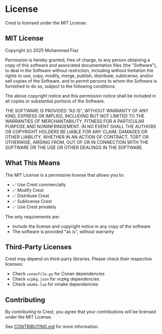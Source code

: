 # License

Crest is licensed under the MIT License.

## MIT License

Copyright (c) 2025 Muhammad Fiaz

Permission is hereby granted, free of charge, to any person obtaining a copy
of this software and associated documentation files (the "Software"), to deal
in the Software without restriction, including without limitation the rights
to use, copy, modify, merge, publish, distribute, sublicense, and/or sell
copies of the Software, and to permit persons to whom the Software is
furnished to do so, subject to the following conditions:

The above copyright notice and this permission notice shall be included in all
copies or substantial portions of the Software.

THE SOFTWARE IS PROVIDED "AS IS", WITHOUT WARRANTY OF ANY KIND, EXPRESS OR
IMPLIED, INCLUDING BUT NOT LIMITED TO THE WARRANTIES OF MERCHANTABILITY,
FITNESS FOR A PARTICULAR PURPOSE AND NONINFRINGEMENT. IN NO EVENT SHALL THE
AUTHORS OR COPYRIGHT HOLDERS BE LIABLE FOR ANY CLAIM, DAMAGES OR OTHER
LIABILITY, WHETHER IN AN ACTION OF CONTRACT, TORT OR OTHERWISE, ARISING FROM,
OUT OF OR IN CONNECTION WITH THE SOFTWARE OR THE USE OR OTHER DEALINGS IN THE
SOFTWARE.

## What This Means

The MIT License is a permissive license that allows you to:

- ✅ Use Crest commercially
- ✅ Modify Crest
- ✅ Distribute Crest
- ✅ Sublicense Crest
- ✅ Use Crest privately

The only requirements are:

- Include the license and copyright notice in any copy of the software
- The software is provided "as is", without warranty

## Third-Party Licenses

Crest may depend on third-party libraries. Please check their respective licenses:

- Check `conanfile.py` for Conan dependencies
- Check `vcpkg.json` for vcpkg dependencies
- Check `xmake.lua` for xmake dependencies

## Contributing

By contributing to Crest, you agree that your contributions will be licensed under the MIT License.

See [CONTRIBUTING.md](../CONTRIBUTING.md) for more information.
